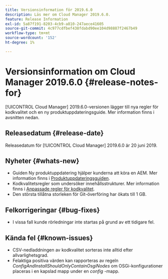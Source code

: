 ```yaml
---
title: Versionsinformation för 2019.6.0
description: Läs mer om Cloud Manager 2019.6.0.
feature: Release Information
exl-id: 5a87f191-8203-4cb9-a810-247aece41605
source-git-commit: 4c977cdfbef438fdabd90ee104d98887f2467b49
workflow-type: tm+mt
source-wordcount: '152'
ht-degree: 1%

---
```


# Versionsinformation om Cloud Manager 2019.6.0 {#release-notes-for}

[!UICONTROL Cloud Manager] 2019.6.0-versionen lägger till nya regler för kodkvalitet och en ny produktuppdateringsguide. Mer information finns i avsnitten nedan.

## Releasedatum {#release-date}

Releasedatum för [!UICONTROL Cloud Manager] 2019.6.0 är 20 juni 2019.

## Nyheter {#whats-new}

* Guiden Ny produktuppdatering hjälper kunderna att köra en AEM. Mer information finns i [Produktuppdateringsguiden](/help/product-update-wizard/overview.md).
* Kodkvalitetsregler som undersöker innehållsstrukturer. Mer information finns i [Anpassade regler för kodkvalitet](/help/using/custom-code-quality-rules.md).
* Den största tillåtna storleken för Git-överföring har ökats till 1 GB.

## Felkorrigeringar {#bug-fixes}

* I vissa fall kunde rörledningar inte startas på grund av ett tidigare fel.

## Kända fel {#known-issues}

* CSV-nedladdningen av kodkvalitet sorteras inte alltid efter allvarlighetsgrad.
* Felaktiga positiva värden kan rapporteras av regeln *ConfigAndInstallShouldOnlyContainOsgiNodes* om OSGi-konfigurationer placeras i en kapslad mapp under en *config* -mapp.
